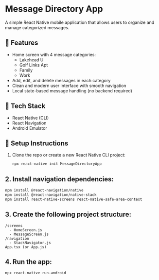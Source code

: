 # Message Directory App

A simple React Native mobile application that allows users to organize and manage categorized messages. 

## 📱 Features

- Home screen with 4 message categories:
  - Lakehead U
  - Golf Links Apt
  - Family
  - Work
- Add, edit, and delete messages in each category
- Clean and modern user interface with smooth navigation
- Local state-based message handling (no backend required)

## 🧱 Tech Stack

- React Native (CLI)
- React Navigation
- Android Emulator

## 🚀 Setup Instructions

1. Clone the repo or create a new React Native CLI project:

   ```bash
   npx react-native init MessageDirectoryApp

## 2. Install navigation dependencies:

```bash
npm install @react-navigation/native
npm install @react-navigation/native-stack
npm install react-native-screens react-native-safe-area-context
```

## 3. Create the following project structure:

```
/screens
  - HomeScreen.js
  - MessageScreen.js
/navigation
  - StackNavigator.js
App.tsx (or App.js)
```

## 4. Run the app:

```bash
npx react-native run-android
```
